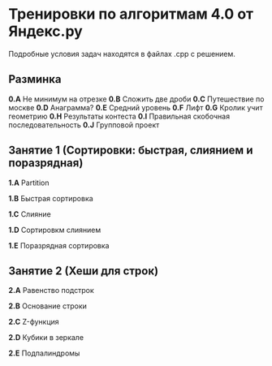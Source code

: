 # Тренировки по алгоритмам 4.0 от Яндекс.ру
Подробные условия задач находятся в файлах .cpp с решением.

## Разминка
**0.А** Не минимум на отрезке
**0.B** Сложить две дроби
**0.C** Путешествие по москве
**0.D** Анаграмма?
**0.E** Средний уровень
**0.F** Лифт
**0.G** Кролик учит геометрию
**0.H** Результаты контеста
**0.I** Правильная скобочная последовательность
**0.J** Групповой проект

## Занятие 1 (Сортировки: быстрая, слиянием и поразрядная)

**1.A** Partition

**1.B** Быстрая сортировка

**1.C** Слияние

**1.D** Сортировкм слиянием

**1.E** Поразрядная сортировка


## Занятие 2 (Хеши для строк)

**2.A** Равенство подстрок

**2.B** Основание строки

**2.C** Z-функция

**2.D** Кубики в зеркале

**2.E** Подпалиндромы

